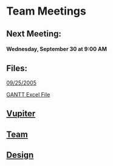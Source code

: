# Team Meetings

## Next Meeting: 

#### Wednesday, September 30 at 9:00 AM

## Files:

[09/25/2005](https://ams0187.github.io/Vupiter/9_25_2020.docx)

[GANTT Excel File](https://ams0187.github.io/Vupiter/VupiterGantt.xlsx)

## [Vupiter](https://ams0187.github.io/Vupiter/)

## [Team](https://ams0187.github.io/Vupiter/members)

## [Design](https://ams0187.github.io/Vupiter/design)


